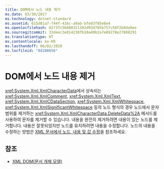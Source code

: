 ```yaml
---
title: DOM에서 노드 내용 제거
ms.date: 03/30/2017
ms.technology: dotnet-standard
ms.assetid: 615d81a7-f44f-416c-a9ab-bfe03f85e6e4
ms.openlocfilehash: 02737c5b680321392d93d785b757c58f2b8da9ee
ms.sourcegitcommit: 33deec3e814238fb18a49b2a7e89278e27888291
ms.translationtype: HT
ms.contentlocale: ko-KR
ms.lasthandoff: 06/02/2020
ms.locfileid: "84288656"
---
```

# <a name="removing-node-content-in-the-dom"></a>DOM에서 노드 내용 제거
<xref:System.Xml.XmlCharacterData>에서 상속되는 <xref:System.Xml.XmlComment>, <xref:System.Xml.XmlText>, <xref:System.Xml.XmlCDataSection>, <xref:System.Xml.XmlWhitespace>, <xref:System.Xml.XmlSignificantWhitespace> 등의 노드 형식의 경우 노드에서 문자 범위를 제거하는 <xref:System.Xml.XmlCharacterData.DeleteData%2A> 메서드를 사용하여 문자를 제거할 수 있습니다. 내용을 완전히 제거하려면 내용이 있는 노드를 제거합니다. 내용은 잘못되었지만 노드를 유지하려면 내용을 수정합니다. 노드의 내용을 수정하는 방법은 [XML 문서에서 노드, 내용 및 값 수정](modifying-nodes-content-and-values-in-an-xml-document.md)을 참조하세요.  
  
## <a name="see-also"></a>참조

- [XML DOM(문서 개체 모델)](xml-document-object-model-dom.md)
